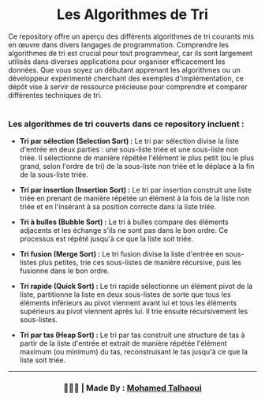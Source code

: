 <h1 align="center">Les Algorithmes de Tri</h1>

Ce repository offre un aperçu des différents algorithmes de tri courants mis en œuvre dans divers langages de programmation. Comprendre les algorithmes de tri est crucial pour tout programmeur, car ils sont largement utilisés dans diverses applications pour organiser efficacement les données. Que vous soyez un débutant apprenant les algorithmes ou un développeur expérimenté cherchant des exemples d'implémentation, ce dépôt vise à servir de ressource précieuse pour comprendre et comparer différentes techniques de tri.
<br><br>
<h3> Les algorithmes de tri couverts dans ce repository incluent : </h3>

- **Tri par sélection (Selection Sort) :** Le tri par sélection divise la liste d'entrée en deux parties : une sous-liste triée et une sous-liste non triée. Il sélectionne de manière répétée l'élément le plus petit (ou le plus grand, selon l'ordre de tri) de la sous-liste non triée et le déplace à la fin de la sous-liste triée.

- **Tri par insertion (Insertion Sort) :** Le tri par insertion construit une liste triée en prenant de manière répétée un élément à la fois de la liste non triée et en l'insérant à sa position correcte dans la liste triée.

- **Tri à bulles (Bubble Sort) :** Le tri à bulles compare des éléments adjacents et les échange s'ils ne sont pas dans le bon ordre. Ce processus est répété jusqu'à ce que la liste soit triée.

- **Tri fusion (Merge Sort) :** Le tri fusion divise la liste d'entrée en sous-listes plus petites, trie ces sous-listes de manière récursive, puis les fusionne dans le bon ordre.

- **Tri rapide (Quick Sort) :** Le tri rapide sélectionne un élément pivot de la liste, partitionne la liste en deux sous-listes de sorte que tous les éléments inférieurs au pivot viennent avant lui et tous les éléments supérieurs au pivot viennent après lui. Il trie ensuite récursivement les sous-listes.

- **Tri par tas (Heap Sort) :** Le tri par tas construit une structure de tas à partir de la liste d'entrée et extrait de manière répétée l'élément maximum (ou minimum) du tas, reconstruisant le tas jusqu'à ce que la liste soit triée.
<hr>
<h3 align="center"> 🧑🏻‍💻 | Made By : <a href="https://github.com/mohamedtalhaouii" target="_blank">Mohamed Talhaoui</a></h3>
